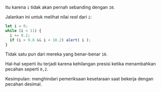 Itu karena `i` tidak akan pernah sebanding dengan `10`.

Jalankan ini untuk melihat nilai *real* dari `i`:

```js run
let i = 0;
while (i < 11) {
  i += 0.2;
  if (i > 9.8 && i < 10.2) alert( i );
}
```

Tidak satu pun dari mereka yang benar-benar `10`.

Hal-hal seperti itu terjadi karena kehilangan presisi ketika menambahkan pecahan seperti `0,2`.

Kesimpulan: menghindari pemeriksaan kesetaraan saat bekerja dengan pecahan desimal.